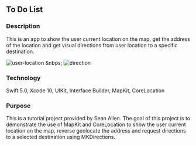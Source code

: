 ## To Do List

### Description

This is an app to show the user current location on the map, get the address of the location and get visual directions from user location to a specific destination.

![user-location](https://user-images.githubusercontent.com/44620966/55687985-17464580-5939-11e9-8e01-4470c6311fe7.png) &nbps;
![direction](https://user-images.githubusercontent.com/44620966/55687987-19100900-5939-11e9-9d6e-dee0e1fef010.png)

### Technology

Swift 5.0, Xcode 10, UIKit, Interface Builder, MapKit, CoreLocation

### Purpose

This is a tutorial project provided by Sean Allen. The goal of this project is to demonstrate the use of MapKit and CoreLocation to show the user current location on the map, reverse geolocate the address and request directions to a selected destination using MKDirections.
